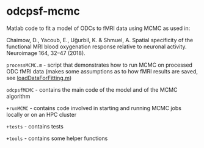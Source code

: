 # odcpsf-mcmc
Matlab code to fit a model of ODCs to fMRI data using MCMC as used in:

Chaimow, D., Yacoub, E., Uğurbil, K. & Shmuel, A. Spatial specificity of the functional MRI blood oxygenation response relative to neuronal activity. Neuroimage 164, 32–47 (2018).

`processMCMC.m` - script that demonstrates how to run MCMC on processed ODC fMRI data (makes some assumptions as to how fMRI results are saved, see [loadDataForFitting.m](+runMCMC/private/loadDataForFitting.m))

`odcpsfMCMC` - contains the main code of the model and of the MCMC algorithm

`+runMCMC` - contains code involved in starting and running MCMC jobs locally or on an HPC cluster

`+tests` - contains tests

`+tools` - contains some helper functions




